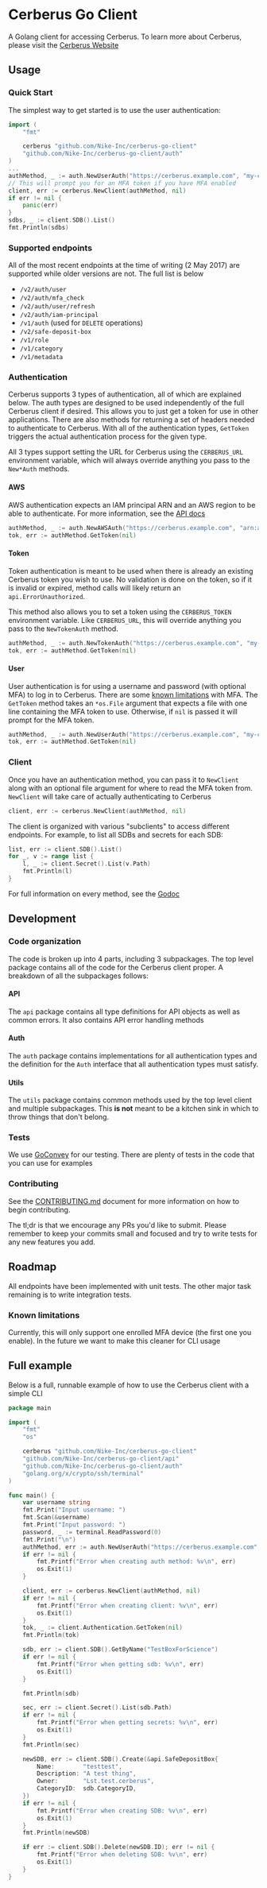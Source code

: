 # Cerberus Go Client
A Golang client for accessing Cerberus. To learn more about Cerberus, please visit
the [Cerberus Website](http://engineering.nike.com/cerberus/)

## Usage

### Quick Start
The simplest way to get started is to use the user authentication:
```go
import (
	"fmt"

	cerberus "github.com/Nike-Inc/cerberus-go-client"
	"github.com/Nike-Inc/cerberus-go-client/auth"
)
...
authMethod, _ := auth.NewUserAuth("https://cerberus.example.com", "my-cerberus-user", "my-password")
// This will prompt you for an MFA token if you have MFA enabled
client, err := cerberus.NewClient(authMethod, nil)
if err != nil {
    panic(err)
}
sdbs, _ := client.SDB().List()
fmt.Println(sdbs)
```

### Supported endpoints
All of the most recent endpoints at the time of writing (2 May 2017) are supported while older
versions are not. The full list is below

- `/v2/auth/user`
- `/v2/auth/mfa_check`
- `/v2/auth/user/refresh`
- `/v2/auth/iam-principal`
- `/v1/auth` (used for `DELETE` operations)
- `/v2/safe-deposit-box`
- `/v1/role`
- `/v1/category`
- `/v1/metadata`

### Authentication
Cerberus supports 3 types of authentication, all of which are explained below. The auth types
are designed to be used independently of the full Cerberus client if desired. This allows you
to just get a token for use in other applications. There are also methods for returning a
set of headers needed to authenticate to Cerberus. With all of the authentication types, `GetToken`
triggers the actual authentication process for the given type.

All 3 types support setting the URL for Cerberus using the `CERBERUS_URL` environment variable,
which will always override anything you pass to the `New*Auth` methods.

#### AWS
AWS authentication expects an IAM principal ARN and an AWS region to be able to authenticate.
For more information, see the [API docs](https://github.com/Nike-Inc/cerberus-management-service/blob/master/API.md#app-login-v2-v2authiam-principal)

```go
authMethod, _ := auth.NewAWSAuth("https://cerberus.example.com", "arn:aws:iam::111111111:role/cerberus-api-tester", "us-west-2")
tok, err := authMethod.GetToken(nil)
```

#### Token
Token authentication is meant to be used when there is already an existing Cerberus token you
wish to use. No validation is done on the token, so if it is invalid or expired, method calls
will likely return an `api.ErrorUnauthorized`.

This method also allows you to set a token using the `CERBERUS_TOKEN` environment variable.
Like `CERBERUS_URL`, this will override anything you pass to the `NewTokenAuth` method.

```go
authMethod, _ := auth.NewTokenAuth("https://cerberus.example.com", "my-cool-token")
tok, err := authMethod.GetToken(nil)
```

#### User
User authentication is for using a username and password (with optional MFA) to log in to Cerberus.
There are some [known limitations](#known-limitations) with MFA. The `GetToken` method takes an `*os.File`
argument that expects a file with one line containing the MFA token to use. Otherwise, if `nil` is passed
it will prompt for the MFA token.

```go
authMethod, _ := auth.NewUserAuth("https://cerberus.example.com", "my-cerberus-user", "my-password")
tok, err := authMethod.GetToken(nil)
```

### Client
Once you have an authentication method, you can pass it to `NewClient` along with an optional file argument
for where to read the MFA token from. `NewClient` will take care of actually authenticating to Cerberus

```go
client, err := cerberus.NewClient(authMethod, nil)
```

The client is organized with various "subclients" to access different endpoints. For example, to list all
SDBs and secrets for each SDB:

```go
list, err := client.SDB().List()
for _, v := range list {
    l, _ := client.Secret().List(v.Path)
    fmt.Println(l)
}
```

For full information on every method, see the [Godoc]()

## Development

### Code organization
The code is broken up into 4 parts, including 3 subpackages. The top level package contains all of
the code for the Cerberus client proper. A breakdown of all the subpackages follows:

#### API
The `api` package contains all type definitions for API objects as well as common errors. It also contains
API error handling methods

#### Auth
The `auth` package contains implementations for all authentication types and the definition for the `Auth`
interface that all authentication types must satisfy.

#### Utils
The `utils` package contains common methods used by the top level client and multiple subpackages. This
**is not** meant to be a kitchen sink in which to throw things that don't belong.

### Tests
We use [GoConvey](https://github.com/smartystreets/goconvey) for our testing. There are plenty of tests
in the code that you can use for examples

### Contributing
See the [CONTRIBUTING.md](CONTRIBUTING.md) document for more information on how to begin contributing.

The tl;dr is that we encourage any PRs you'd like to submit. Please remember to keep your commits
small and focused and try to write tests for any new features you add.

## Roadmap
All endpoints have been implemented with unit tests. The other major task remaining is to write
integration tests.

### Known limitations
Currently, this will only support one enrolled MFA device (the first one you enable). In the
future we want to make this cleaner for CLI usage

## Full example
Below is a full, runnable example of how to use the Cerberus client with a simple CLI

```go
package main

import (
	"fmt"
	"os"

	cerberus "github.com/Nike-Inc/cerberus-go-client"
	"github.com/Nike-Inc/cerberus-go-client/api"
	"github.com/Nike-Inc/cerberus-go-client/auth"
	"golang.org/x/crypto/ssh/terminal"
)

func main() {
	var username string
	fmt.Print("Input username: ")
	fmt.Scan(&username)
	fmt.Print("Input password: ")
	password, _ := terminal.ReadPassword(0)
	fmt.Print("\n")
	authMethod, err := auth.NewUserAuth("https://cerberus.example.com", username, string(password))
	if err != nil {
		fmt.Printf("Error when creating auth method: %v\n", err)
		os.Exit(1)
	}

	client, err := cerberus.NewClient(authMethod, nil)
	if err != nil {
		fmt.Printf("Error when creating client: %v\n", err)
		os.Exit(1)
	}
	tok, _ := client.Authentication.GetToken(nil)
	fmt.Println(tok)

	sdb, err := client.SDB().GetByName("TestBoxForScience")
	if err != nil {
		fmt.Printf("Error when getting sdb: %v\n", err)
		os.Exit(1)
	}

	fmt.Println(sdb)

	sec, err := client.Secret().List(sdb.Path)
	if err != nil {
		fmt.Printf("Error when getting secrets: %v\n", err)
		os.Exit(1)
	}
	fmt.Println(sec)

	newSDB, err := client.SDB().Create(&api.SafeDepositBox{
		Name:        "testtest",
		Description: "A test thing",
		Owner:       "Lst.test.cerberus",
		CategoryID:  sdb.CategoryID,
	})
	if err != nil {
		fmt.Printf("Error when creating SDB: %v\n", err)
		os.Exit(1)
	}
	fmt.Println(newSDB)

	if err := client.SDB().Delete(newSDB.ID); err != nil {
		fmt.Printf("Error when deleting SDB: %v\n", err)
		os.Exit(1)
	}
}
```
